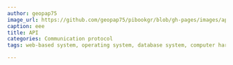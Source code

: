 ```yaml
---
author: geopap75
image_url: https://github.com/geopap75/pibookgr/blob/gh-pages/images/api.jpg
caption: eee 
title: API
categories: Communication protocol
tags: web-based system, operating system, database system, computer hardware

---
```

